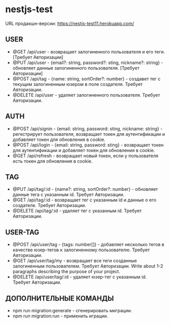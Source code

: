 # nestjs-test

URL продакшн-версии: https://nestjs-test11.herokuapp.com/

## USER

- @GET /api/user - возвращает залогиненного пользователя и его теги. [Требует Авторизации]
- @PUT /api/user - {email?: string, password?: sting, nickname?: string} - обновляет данные залогиненного пользователя. [Требует Авторизации]
- @POST /api/tag - {name: string, sortOrder?: number} - создавет тег с текущим залогиненным юзером в поле создателя. Требует Авторизации.
- @DELETE /api/user - удаляет залогиненного пользователя. Требует Авторизации.

## AUTH

- @POST /api/signin - {email: string, password: sting, nickname: string} - регестрирует пользователя, возвращает токен для аутентификации и добавляет токен для обновления в cookie.
- @POST /api/login - {email: string, password: sting} - возвращает токен для аутентификации и добавляет токен для обновления в cookie.
- @GET /api/refresh - возвращает новый токен, если у пользователя есть токен для обновления в cookie.

## TAG

- @PUT /api/tag/:id - {name?: string, sortOrder?: number} - обновляет данные тега с указанным id. Требует Авторизации.
- @GET /api/tag/:id - возвращает тег с указанным id и данные о его создателе. Требует Авторизации.
- @DELETE /api/tag/:id - удаляет тег с указанным id. Требует Авторизации.

## USER-TAG

- @POST /api/user/tag - {tags: number[]} - добавляет несколько тегов в качестве юзер-тегов к залогиненному пользователю. Требует Авторизации.
- @GET /api/user/tag/my - возвращает все теги созданные залогиненным пользователем. Требует Авторизации.
  Write about 1-2 paragraphs describing the purpose of your project.
- @DELETE /api/user/tag/:id - удаляет юзер-тег с указанным id. Требует Авторизации.

## ДОПОЛНИТЕЛЬНЫЕ КОМАНДЫ

- npm run migration:generate - сгенерировать миграции.
- npm run migration:run - применить играции.
